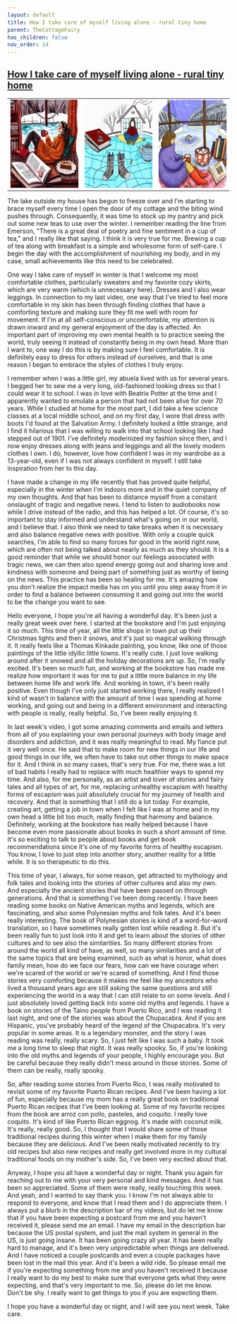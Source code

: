 ```yaml
---
layout: default
title: How I take care of myself living alone - rural tiny home
parent: TheCottageFairy
has_children: false
nav_order: 14
---
```


## [How I take care of myself living alone - rural tiny home](https://www.youtube.com/watch?v=7AeMhVN-TFA)

<div>
<table align="center">
	<tr>
		<td align="center">
			<img src="../../assets/cottage_fairy_ai_generated_photos/How_I_take_care_of_myself_living_alone_-_rural_tiny_home-[7AeMhVN-TFA]/generated_00.png" height="200" width="200"/>
		</td>
		<td align="center">
			<img src="../../assets/cottage_fairy_ai_generated_photos/How_I_take_care_of_myself_living_alone_-_rural_tiny_home-[7AeMhVN-TFA]/generated_01.png" height="200" width="200"/>
		</td>
		<td align="center">
			<img src="../../assets/cottage_fairy_ai_generated_photos/How_I_take_care_of_myself_living_alone_-_rural_tiny_home-[7AeMhVN-TFA]/generated_02.png" height="200" width="200"/>
		</td>
	</tr>
</table>
</div>

The lake outside my house has begun to freeze over and I'm starting to brace myself every time I open the door of my cottage and the biting wind pushes through. Consequently, it was time to stock up my pantry and pick out some new teas to use over the winter. I remember reading the line from Emerson, "There is a great deal of poetry and fine sentiment in a cup of tea," and I really like that saying. I think it is very true for me. Brewing a cup of tea along with breakfast is a simple and wholesome form of self-care. I begin the day with the accomplishment of nourishing my body, and in my case, small achievements like this need to be celebrated.

One way I take care of myself in winter is that I welcome my most comfortable clothes, particularly sweaters and my favorite cozy skirts, which are very warm (which is unnecessary here). Dresses and I also wear leggings. In connection to my last video, one way that I've tried to feel more comfortable in my skin has been through finding clothes that have a comforting texture and making sure they fit me well with room for movement. If I'm at all self-conscious or uncomfortable, my attention is drawn inward and my general enjoyment of the day is affected. An important part of improving my own mental health is to practice seeing the world, truly seeing it instead of constantly being in my own head. More than I want to, one way I do this is by making sure I feel comfortable. It is definitely easy to dress for others instead of ourselves, and that is one reason I began to embrace the styles of clothes I truly enjoy.

I remember when I was a little girl, my abuela lived with us for several years. I begged her to sew me a very long, old-fashioned looking dress so that I could wear it to school. I was in love with Beatrix Potter at the time and I apparently wanted to emulate a person that had not been alive for over 70 years. While I studied at home for the most part, I did take a few science classes at a local middle school, and on my first day, I wore that dress with boots I'd found at the Salvation Army. I definitely looked a little strange, and I find it hilarious that I was willing to walk into that school looking like I had stepped out of 1901. I've definitely modernized my fashion since then, and I now enjoy dresses along with jeans and leggings and all the lovely modern clothes I own. I do, however, love how confident I was in my wardrobe as a 13-year-old, even if I was not always confident in myself. I still take inspiration from her to this day.

I have made a change in my life recently that has proved quite helpful, especially in the winter when I'm indoors more and in the quiet company of my own thoughts. And that has been to distance myself from a constant onslaught of tragic and negative news. I tend to listen to audiobooks now while I drive instead of the radio, and this has helped a lot. Of course, it's so important to stay informed and understand what's going on in our world, and I believe that. I also think we need to take breaks when it is necessary and also balance negative news with positive. With only a couple quick searches, I'm able to find so many forces for good in the world right now, which are often not being talked about nearly as much as they should. It is a good reminder that while we should honor our feelings associated with tragic news, we can then also spend energy going out and sharing love and kindness with someone and being part of something just as worthy of being on the news. This practice has been so healing for me. It's amazing how you don't realize the impact media has on you until you step away from it in order to find a balance between consuming it and going out into the world to be the change you want to see.

Hello everyone, I hope you're all having a wonderful day. It's been just a really great week over here. I started at the bookstore and I'm just enjoying it so much. This time of year, all the little shops in town put up their Christmas lights and then it snows, and it's just so magical walking through it. It really feels like a Thomas Kinkade painting, you know, like one of those paintings of the little idyllic little towns. It's really cute. I just love walking around after it snowed and all the holiday decorations are up. So, I'm really excited. It's been so much fun, and working at the bookstore has made me realize how important it was for me to put a little more balance in my life between home life and work life. And working in town, it's been really positive. Even though I've only just started working there, I really realized I kind of wasn't in balance with the amount of time I was spending at home working, and going out and being in a different environment and interacting with people is really, really helpful. So, I've been really enjoying it.

In last week's video, I got some amazing comments and emails and letters from all of you explaining your own personal journeys with body image and disorders and addiction, and it was really meaningful to read. My fiance put it very well once. He said that to make room for new things in our life and good things in our life, we often have to take out other things to make space for it. And I think in so many cases, that's very true. For me, there was a lot of bad habits I really had to replace with much healthier ways to spend my time. And also, for me personally, as an artist and lover of stories and fairy tales and all types of art, for me, replacing unhealthy escapism with healthy forms of escapism was just absolutely crucial for my journey of health and recovery. And that is something that I still do a lot today. For example, creating art, getting a job in town when I felt like I was at home and in my own head a little bit too much, really finding that harmony and balance. Definitely, working at the bookstore has really helped because I have become even more passionate about books in such a short amount of time. It's so exciting to talk to people about books and get book recommendations since it's one of my favorite forms of healthy escapism. You know, I love to just step into another story, another reality for a little while. It is so therapeutic to do this.

This time of year, I always, for some reason, get attracted to mythology and folk tales and looking into the stories of other cultures and also my own. And especially the ancient stories that have been passed on through generations. And that is something I've been doing recently. I have been reading some books on Native American myths and legends, which are fascinating, and also some Polynesian myths and folk tales. And it's been really interesting. The book of Polynesian stories is kind of a word-for-word translation, so I have sometimes really gotten lost while reading it. But it's been really fun to just look into it and get to learn about the stories of other cultures and to see also the similarities. So many different stories from around the world all kind of have, as well, so many similarities and a lot of the same topics that are being examined, such as what is honor, what does family mean, how do we face our fears, how can we have courage when we're scared of the world or we're scared of something. And I find those stories very comforting because it makes me feel like my ancestors who lived a thousand years ago are still asking the same questions and still experiencing the world in a way that I can still relate to on some levels. And I just absolutely loved getting back into some old myths and legends. I have a book on stories of the Taino people from Puerto Rico, and I was reading it last night, and one of the stories was about the Chupacabra. And if you are Hispanic, you've probably heard of the legend of the Chupacabra. It's very popular in some areas. It is a legendary monster, and the story I was reading was really, really scary. So, I just felt like I was such a baby. It took me a long time to sleep that night. It was really spooky. So, if you're looking into the old myths and legends of your people, I highly encourage you. But be careful because they really didn't mess around in those stories. Some of them can be really, really spooky.

So, after reading some stories from Puerto Rico, I was really motivated to revisit some of my favorite Puerto Rican recipes. And I've been having a lot of fun, especially because my mom has a really great book on traditional Puerto Rican recipes that I've been looking at. Some of my favorite recipes from the book are arroz con pollo, pasteles, and coquito. I really love coquito. It's kind of like Puerto Rican eggnog. It's made with coconut milk. It's really, really good. So, I thought that I would share some of those traditional recipes during this winter when I make them for my family because they are delicious. And I've been really motivated recently to try old recipes but also new recipes and really get involved more in my cultural traditional foods on my mother's side. So, I've been very excited about that.

Anyway, I hope you all have a wonderful day or night. Thank you again for reaching out to me with your very personal and kind messages. And it has been so appreciated. Some of them were really, really touching this week. And yeah, and I wanted to say thank you. I know I'm not always able to respond to everyone, and know that I read them and I do appreciate them. I always put a blurb in the description bar of my videos, but do let me know that if you have been expecting a postcard from me and you haven't received it, please send me an email. I have my email in the description bar because the US postal system, and just the mail system in general in the US, is just going insane. It has been going crazy all year. It has been really hard to manage, and it's been very unpredictable when things are delivered. And I have noticed a couple postcards and even a couple packages have been lost in the mail this year. And it's been a wild ride. So please email me if you're expecting something from me and you haven't received it because I really want to do my best to make sure that everyone gets what they were expecting, and that's very important to me. So, please do let me know. Don't be shy. I really want to get things to you if you are expecting them.

I hope you have a wonderful day or night, and I will see you next week. Take care.